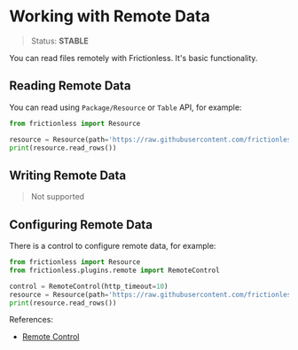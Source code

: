 # Working with Remote Data

> Status: **STABLE**

You can read files remotely with Frictionless. It's basic functionality.

## Reading Remote Data

You can read using `Package/Resource` or `Table` API, for example:

```python
from frictionless import Resource

resource = Resource(path='https://raw.githubusercontent.com/frictionlessdata/frictionless-py/master/data/table.csv')
print(resource.read_rows())
```

## Writing Remote Data

> Not supported

## Configuring Remote Data

There is a control to configure remote data, for example:

```python
from frictionless import Resource
from frictionless.plugins.remote import RemoteControl

control = RemoteControl(http_timeout=10)
resource = Resource(path='https://raw.githubusercontent.com/frictionlessdata/frictionless-py/master/data/table.csv', control=control)
print(resource.read_rows())
```

References:
- [Remote Control](https://frictionlessdata.io/tooling/python/schemes-reference/#remote)

